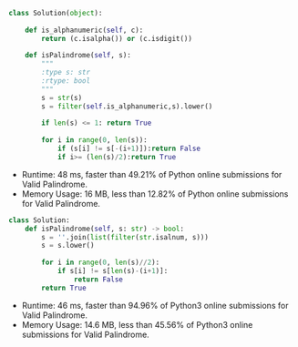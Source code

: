 ```python
class Solution(object):
    
    def is_alphanumeric(self, c):
        return (c.isalpha()) or (c.isdigit())
    
    def isPalindrome(self, s):
        """
        :type s: str
        :rtype: bool
        """
        s = str(s)
        s = filter(self.is_alphanumeric,s).lower()
        
        if len(s) <= 1: return True
        
        for i in range(0, len(s)):
            if (s[i] != s[-(i+1)]):return False
            if i>= (len(s)/2):return True
```
            
* Runtime: 48 ms, faster than 49.21% of Python online submissions for Valid Palindrome.
* Memory Usage: 16 MB, less than 12.82% of Python online submissions for Valid Palindrome.

```python
class Solution:
    def isPalindrome(self, s: str) -> bool:
        s = ''.join(list(filter(str.isalnum, s)))
        s = s.lower()
        
        for i in range(0, len(s)//2):
            if s[i] != s[len(s)-(i+1)]:
                return False
        return True
```
* Runtime: 46 ms, faster than 94.96% of Python3 online submissions for Valid Palindrome.
* Memory Usage: 14.6 MB, less than 45.56% of Python3 online submissions for Valid Palindrome.
